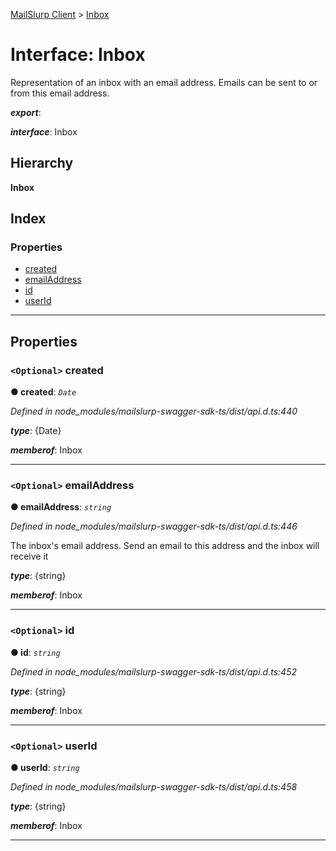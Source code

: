 [MailSlurp Client](../README.md) > [Inbox](../interfaces/inbox.md)

# Interface: Inbox

Representation of an inbox with an email address. Emails can be sent to or from this email address.

*__export__*: 

*__interface__*: Inbox

## Hierarchy

**Inbox**

## Index

### Properties

* [created](inbox.md#created)
* [emailAddress](inbox.md#emailaddress)
* [id](inbox.md#id)
* [userId](inbox.md#userid)

---

## Properties

<a id="created"></a>

### `<Optional>` created

**● created**: *`Date`*

*Defined in node_modules/mailslurp-swagger-sdk-ts/dist/api.d.ts:440*

*__type__*: {Date}

*__memberof__*: Inbox

___
<a id="emailaddress"></a>

### `<Optional>` emailAddress

**● emailAddress**: *`string`*

*Defined in node_modules/mailslurp-swagger-sdk-ts/dist/api.d.ts:446*

The inbox's email address. Send an email to this address and the inbox will receive it

*__type__*: {string}

*__memberof__*: Inbox

___
<a id="id"></a>

### `<Optional>` id

**● id**: *`string`*

*Defined in node_modules/mailslurp-swagger-sdk-ts/dist/api.d.ts:452*

*__type__*: {string}

*__memberof__*: Inbox

___
<a id="userid"></a>

### `<Optional>` userId

**● userId**: *`string`*

*Defined in node_modules/mailslurp-swagger-sdk-ts/dist/api.d.ts:458*

*__type__*: {string}

*__memberof__*: Inbox

___

